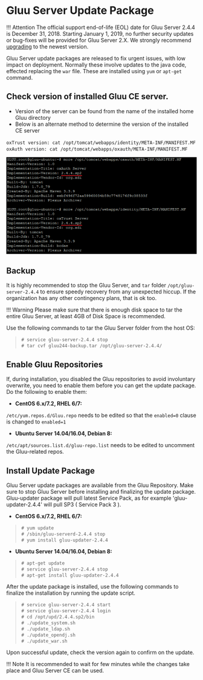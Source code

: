 # Gluu Server Update Package

!!! Attention
    The official support end-of-life (EOL) date for Gluu Server 2.4.4 is December 31, 2018. Starting January 1, 2019, no further security updates or bug-fixes will be provided for Gluu Server 2.X. We strongly recommend [upgrading](https://gluu.org/docs/ce/upgrade/) to the newest version.

Gluu Server update packages are released to fix urgent issues, with low 
impact on deployment. Normally these involve updates to the java code,
effected replacing the `war` file. These are installed using 
`yum` or `apt-get` command.

## Check version of installed Gluu CE server.
- Version of the server can be found from the name of the installed home Gluu directory
- Below is an alternate method to determine the version of the installed CE server
 
 `oxTrust version: cat /opt/tomcat/webapps/identity/META-INF/MANIFEST.MF`
 `oxAuth version: cat /opt/tomcat/webapps/oxauth/META-INF/MANIFEST.MF`
 
 ![image](../img/gluu-verify-version.png)
 
 
## Backup

It is highly recommended to stop the Gluu Server, and `tar` 
folder `/opt/gluu-server-2.4.4` to ensure speedy recovery from any 
unexpected hiccup. If the organization has any other contingency plans,
that is ok too.

!!! Warning
    Please make sure that there is enough disk space to tar the entire 
    Gluu Server, at least 4GB of Disk Space is recommended.

Use the following commands to tar the Gluu Server folder from the host
OS:

> ```
> # service gluu-server-2.4.4 stop
> # tar cvf gluu244-backup.tar /opt/gluu-server-2.4.4/
> ```

## Enable Gluu Repositories

If, during installation, you disabled the Gluu repositories to avoid involuntary overwrite, you need to enable them before you can get the update package. Do the following to enable them:

* **CentOS 6.x/7.2, RHEL 6/7:** 

`/etc/yum.repos.d/Gluu.repo` needs to be edited so that the `enabled=0` clause is changed to `enabled=1`        

* **Ubuntu Server 14.04/16.04, Debian 8:** 

`/etc/apt/sources.list.d/gluu-repo.list` needs to be edited to uncomment the Gluu-related repos.   

## Install Update Package

Gluu Server update packages are available from the Gluu Repository.
Make sure to stop Gluu Server before installing and finalizing the 
update package. Gluu-updater package will pull latest Service Pack, 
as for example 'gluu-updater-2.4.4' will pull SP3 ( Service Pack 3 ). 

* **CentOS 6.x/7.2, RHEL 6/7:** 

> ```
> # yum update
> # /sbin/gluu-serverd-2.4.4 stop
> # yum install gluu-updater-2.4.4
> 
> ```

* **Ubuntu Server 14.04/16.04, Debian 8:** 

> ```
> # apt-get update
> # service gluu-server-2.4.4 stop
> # apt-get install gluu-updater-2.4.4
> 
> ```

After the update package is installed, use the following commands to 
finalize the installation by running the update script. 

> ```
> # service gluu-server-2.4.4 start
> # service gluu-server-2.4.4 login
> # cd /opt/upd/2.4.4.sp2/bin
> # ./update_system.sh
> # ./update_ldap.sh
> # ./update_opendj.sh
> # ./update_war.sh
> ```

Upon successful update, check the version again to confirm on the update.

!!! Note
    It is recommended to wait for few minutes while the changes take place and Gluu Server CE can be used.
